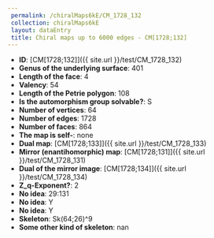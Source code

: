 ```yaml
--- 
 permalink: /chiralMaps6kE/CM_1728_132 
 collection: chiralMaps6kE
 layout: dataEntry
 title: Chiral maps up to 6000 edges - CM[1728;132]
---
```


- **ID**: [CM[1728;132]]({{ site.url }}/test/CM_1728_132)
- **Genus of the underlying surface**: 401
- **Length of the face**: 4
- **Valency**: 54
- **Length of the Petrie polygon**: 108
- **Is the automorphism group solvable?**: S
- **Number of vertices**: 64
- **Number of edges**: 1728
- **Number of faces**: 864
- **The map is self-**: none
- **Dual map**: [CM[1728;133]]({{ site.url }}/test/CM_1728_133)
- **Mirror (enantihomorphic) map**: [CM[1728;131]]({{ site.url }}/test/CM_1728_131)
- **Dual of the mirror image**: [CM[1728;134]]({{ site.url }}/test/CM_1728_134)
- **Z_q-Exponent?**: 2
- **No idea**:  29:131
- **No idea**: Y
- **No idea**: Y
- **Skeleton**: Sk(64;26)^9
- **Some other kind of skeleton**: nan
